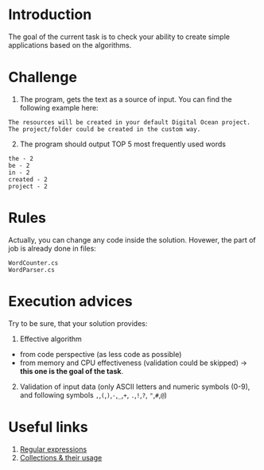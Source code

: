 # Introduction

The goal of the current task is to check your ability to create simple applications based on the algorithms.

# Challenge

1. The program, gets the text as a source of input. You can find the following example here:
```
The resources will be created in your default Digital Ocean project. The project/folder could be created in the custom way.
```

2. The program should output TOP 5 most frequently used words
```
the - 2
be - 2
in - 2
created - 2
project - 2
```

# Rules

Actually, you can change any code inside the solution. Hovewer, the part of job is already done in files:
```
WordCounter.cs
WordParser.cs
```

# Execution advices

Try to be sure, that your solution provides:
1. Effective algorithm 
 - from code perspective (as less code as possible)
 - from memory and CPU effectiveness (validation could be skipped) -> **this one is the goal of the task**.

2. Validation of input data (only ASCII letters and numeric symbols (0-9), and following symbols `,`,`(`,`)`,`-`,`_`,`+`, `.`,`!`,`?`, `"`,`#`,`@`)

# Useful links

1. [Regular expressions ](https://docs.microsoft.com/en-us/dotnet/standard/base-types/regular-expressions)
2. [Collections & their usage](https://docs.microsoft.com/en-us/dotnet/csharp/programming-guide/concepts/collections)